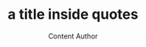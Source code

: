 ---
layout: leaf-node or page
title: "a title inside quotes"
title-url: "a URL included in quotes"
author: Content Author
groups: research-principles-and-methodologies, pedagogical-styles, technologies, or broader-issues
categories: depends on the group.  Choose one or more categories.
topics: in-the-media
summary: >
    A short summary to appear in the search results or content link list. > uses browser line breaks. | uses line formatting provided in the section, as below Location: is indented 1 TAB.
cite: |
    Author, A. (2015). Use APA Style. website.com.  August 28, 2015.
        Location: use link from browser if possible
pub-date: 2015-08-28
added-date: 2015-09-01
resource-type: external-page, internal-page, interview-mp3, pdf-document, video-course, or video
---